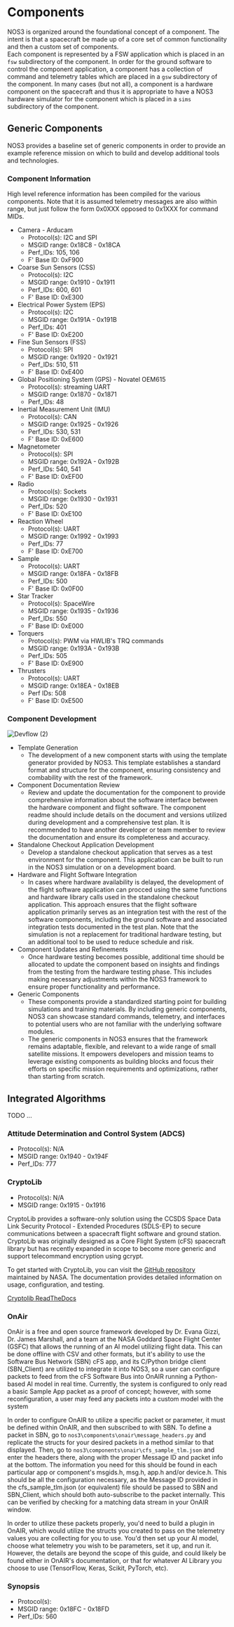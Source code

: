 # Components

NOS3 is organized around the foundational concept of a component.
The intent is that a spacecraft be made up of a core set of common functionality and then a custom set of components.  
Each component is represented by a FSW application which is placed in an `fsw` subdirectory of the component.
In order for the ground software to control the component application, a component has a collection of command and telemetry tables which are placed in a `gsw` subdirectory of the component.
In many cases (but not all), a component is a hardware component on the spacecraft and thus it is appropriate to have a NOS3 hardware simulator for the component which is placed in a `sims` subdirectory of the component.

## Generic Components

NOS3 provides a baseline set of generic components in order to provide an example reference mission on which to build and develop additional tools and technologies.

### Component Information

High level reference information has been compiled for the various components.
Note that it is assumed telemetry messages are also within range, but just follow the form 0x0XXX opposed to 0x1XXX for command MIDs.

* Camera - Arducam
  * Protocol(s): I2C and SPI
  * MSGID range: 0x18C8 - 0x18CA
  * Perf_IDs: 105, 106  
  * F' Base ID: 0xF900
* Coarse Sun Sensors (CSS)
  * Protocol(s): I2C
  * MSGID range: 0x1910 - 0x1911
  * Perf_IDs: 600, 601
  * F' Base ID: 0xE300
* Electrical Power System (EPS)
  * Protocol(s): I2C
  * MSGID range: 0x191A - 0x191B
  * Perf_IDs: 401
  * F' Base ID: 0xE200
* Fine Sun Sensors (FSS)
  * Protocol(s): SPI
  * MSGID range: 0x1920 - 0x1921
  * Perf_IDs: 510, 511
  * F' Base ID: 0xE400
* Global Positioning System (GPS) - Novatel OEM615
  * Protocol(s): streaming UART
  * MSGID range: 0x1870 - 0x1871
  * Perf_IDs: 48
* Inertial Measurement Unit (IMU)
  * Protocol(s): CAN
  * MSGID range: 0x1925 - 0x1926
  * Perf_IDs: 530, 531
  * F' Base ID: 0xE600
* Magnetometer
  * Protocol(s): SPI
  * MSGID range: 0x192A - 0x192B
  * Perf_IDs: 540, 541
  * F' Base ID: 0xEF00
* Radio
  * Protocol(s): Sockets
  * MSGID range: 0x1930 - 0x1931
  * Perf_IDs: 520
  * F' Base ID: 0xE100
* Reaction Wheel
  * Protocol(s): UART
  * MSGID range: 0x1992 - 0x1993
  * Perf_IDs: 77
  * F' Base ID: 0xE700
* Sample
  * Protocol(s): UART
  * MSGID range: 0x18FA - 0x18FB
  * Perf_IDs: 500
  * F' Base ID: 0x0F00
* Star Tracker
  * Protocol(s): SpaceWire
  * MSGID range: 0x1935 - 0x1936
  * Perf_IDs: 550
  * F' Base ID: 0xE000
* Torquers
  * Protocol(s): PWM via HWLIB's TRQ commands
  * MSGID range: 0x193A - 0x193B
  * Perf_IDs: 505
  * F' Base ID: 0xE900
* Thrusters
  * Protocol(s):  UART
  * MSGID range: 0x18EA - 0x18EB
  * Perf IDs: 508
  * F' Base ID: 0xE500

### Component Development

![Devflow (2)](./_static/NOS3_Component_Development.png)

* Template Generation  
  * The development of a new component starts with using the template generator provided by NOS3. This template establishes a standard format and structure for the component, ensuring consistency and combability with the rest of the framework.  
* Component Documentation Review 
  * Review and update the documentation for the component to provide comprehensive information about the software interface between the hardware component and flight software. The component readme should include details on the document and versions utilized during development and a comprehensive test plan. It is recommended to have another developer or team member to review the documentation and ensure its completeness and accuracy.  
* Standalone Checkout Application Development 
  * Develop a standalone checkout application that serves as a test environment for the component. This application can be built to run in the NOS3 simulation or on a development board.  
* Hardware and Flight Software Integration 
  * In cases where hardware availability is delayed, the development of the flight software application can procced using the same functions and hardware library calls used in the standalone checkout application. This approach ensures that the flight software application primarily serves as an integration test with the rest of the software components, including the ground software and associated integration tests documented in the test plan. Note that the simulation is not a replacement for traditional hardware testing, but an additional tool to be used to reduce schedule and risk.  
* Component Updates and Refinements 
  * Once hardware testing becomes possible, additional time should be allocated to update the component based on insights and findings from the testing from the hardware testing phase. This includes making necessary adjustments within the NOS3 framework to ensure proper functionality and performance.  
* Generic Components
  * These components provide a standardized starting point for building simulations and training materials. By including generic components, NOS3 can showcase standard commands, telemetry, and interfaces to potential users who are not familiar with the underlying software modules. 
  * The generic components in NOS3 ensures that the framework remains adaptable, flexible, and relevant to a wide range of small satellite missions. It empowers developers and mission teams to leverage existing components as building blocks and focus their efforts on specific mission requirements and optimizations, rather than starting from scratch.   


## Integrated Algorithms

TODO
...

### Attitude Determination and Control System (ADCS)
* Protocol(s): N/A
* MSGID range: 0x1940 - 0x194F
* Perf_IDs: 777

### CryptoLib
* Protocol(s): N/A
* MSGID range: 0x1915 - 0x1916

CryptoLib provides a software-only solution using the CCSDS Space Data Link Security Protocol - Extended Procedures (SDLS-EP) to secure communications between a spacecraft flight software and ground station.
CryptoLib was originally designed as a Core Flight System (cFS) spacecraft library but has recently expanded in scope to become more generic and support telecommand encryption using gcrypt. 

To get started with CryptoLib, you can visit the [GitHub repository](https://github.com/nasa/CryptoLib/wiki#what-is-cryptolib) maintained by NASA.
The documentation provides detailed information on usage, configuration, and testing.

[Cryptolib ReadTheDocs](https://nasa-cryptolib.readthedocs.io/en/latest/)

### OnAir

OnAir is a free and open source framework developed by Dr. Evana Gizzi, Dr. James Marshall, and a team at the NASA  Goddard Space Flight Center (GSFC) that allows the running of an AI model utilizing flight data.
This can be done offline with CSV and other formats, but it's ability to use the Software Bus Network (SBN) cFS app, and its C/Python bridge client (SBN_Client) are utilized to integrate it into NOS3, so a user can configure packets to feed from the cFS Software Bus into OnAIR running a Python-based AI model in real time. 
Currently, the system is configured to only read a basic Sample App packet as a proof of concept; however, with some reconfiguration, a user may feed any packets into a custom model with the system

In order to configure OnAIR to utilize a specific packet or parameter, it must be defined within OnAIR, and then subscribed to with SBN.
To define a packet in SBN, go to  `nos3\components\onair\message_headers.py` and replicate the structs for your desired packets in a method similar to that displayed.
Then, go to `nos3\components\onair\cfs_sample_tlm.json` and enter the headers there, along with the proper Message ID and packet info at the bottom.
The information you need for this should be found in each particular app or component's msgids.h, msg.h, app.h and/or device.h.
This should be all the configuration necessary, as the Message ID provided in the cfs_sample_tlm.json (or equivalent) file should be passed to SBN and SBN_Client, which should both auto-subscribe to the packet internally.
This can be verified by checking for a matching data stream in your OnAIR window.

In order to utilize these packets properly, you'd need to build a plugin in OnAIR, which would utilize the structs you created to pass on the telemetry values you are collecting for you to use.
You'd then set up your AI model, choose what telemetry you wish to be parameters, set it up, and run it.
However, the details are beyond the scope of this guide, and could likely be found either in OnAIR's documentation, or that for whatever AI Library you choose to use (TensorFlow, Keras, Scikit, PyTorch, etc). 

### Synopsis
* Protocol(s):
* MSGID range: 0x18FC - 0x18FD
* Perf_IDs: 560
